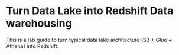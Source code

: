 # Turn Data Lake into Redshift Data warehousing

This is a lab guide to turn typical data lake architecture (S3 + Glue + Athena) into Redshift.

